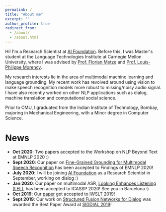 ```yaml
---
permalink: /
title: "About me"
excerpt: ""
author_profile: true
redirect_from: 
  - /about/
  - /about.html
---
```


Hi! I'm a Research Scientist at [AI Foundation](https://aifoundation.com/). Before this, I was Master's student at the Language Technologies Institute at Carnegie Mellon University, where I was advised by [Prof. Florian Metze](https://www.cs.cmu.edu/~fmetze/interACT/Home.html) and [Prof. Louis-Philippe Morency](http://www.cs.cmu.edu/~morency/).

My research interests lie in the area of multimodal machine learning and language grounding. My recent work has revolved around using vision to make speech recognition models more robust to missing/noisy audio signal. I have also recently worked on other NLP applications such as dialog, machine translation and computational social science.

Prior to CMU, I graduated from the Indian Institute of Technology, Bombay, majoring in Mechanical Engineering, with a Minor degree in Computer Science.

News
======

* <b>Oct 2020</b>: Two papers accepted to the Workshop on NLP Beyond Text at EMNLP 2020 :)
* <b>Sept 2020</b>: Our paper on [Fine-Grained Grounding for Multimodal Speech Recognition](https://arxiv.org/abs/2010.02384) has been accepted to Findings of EMNLP 2020!
* <b>July 2020</b>: I will be joining [AI Foundation](https://aifoundation.com/) as a Research Scientist in September, working on dialog :)
* <b>Jan 2020</b>: Our paper on multimodal ASR, [Looking Enhances Listening (LEL)](https://arxiv.org/abs/2002.05639), has been accepted to ICASSP 2020! See you in Barcelona :)
* <b>Oct 2019</b>: Our [paper](https://arxiv.org/abs/1910.12368) got accepted to IWSLT 2019!
* <b>Sept 2019</b>: Our work on [Structured Fusion Networks for Dialog](https://arxiv.org/abs/1907.10016) was awarded the Best Paper Award at [SIGDIAL 2019](https://www.sigdial.org/files/workshops/conference20/)!

